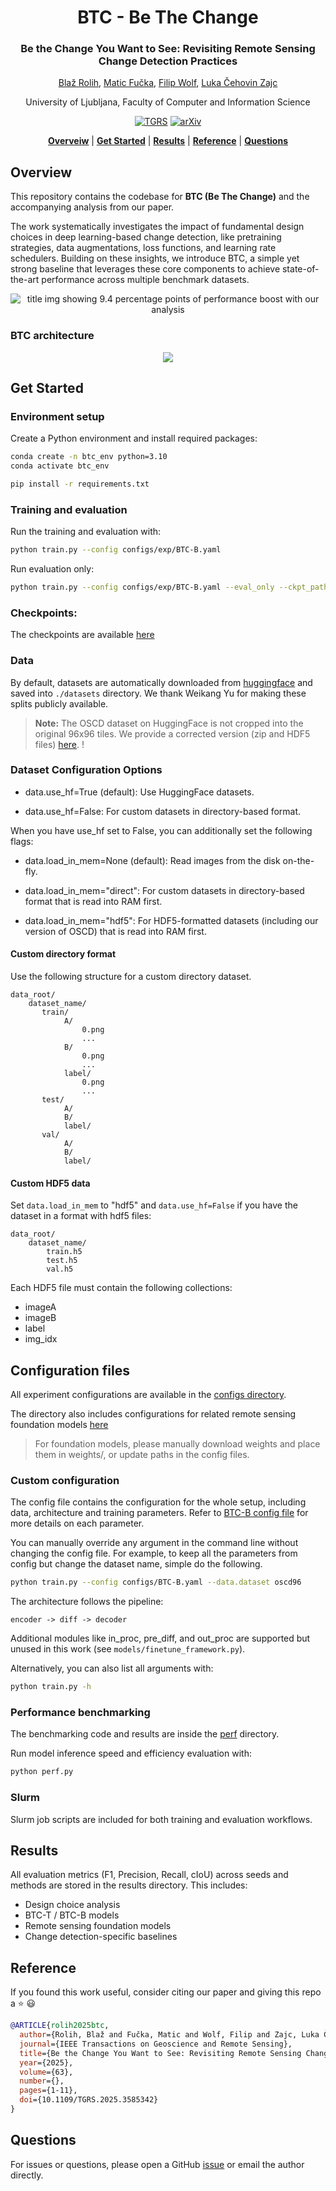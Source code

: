 <div align="center">
<h1 align="center">BTC - Be The Change</h1>
<h3>Be the Change You Want to See: Revisiting Remote Sensing Change Detection Practices</h3>

[Blaž Rolih](https://scholar.google.com/citations?user=Qs-k2PkAAAAJ), [Matic Fučka](https://scholar.google.com/citations?user=2kdcuAkAAAAJ), [Filip Wolf](https://scholar.google.com/citations?user=1i7eNmwAAAAJ), [Luka Čehovin Zajc](https://scholar.google.com/citations?hl=en&user=XKc1wdcAAAAJ)

University of Ljubljana, Faculty of Computer and Information Science

[![TGRS](https://img.shields.io/badge/TGRS-paper-00629B.svg)](https://arxiv.org/abs/2507.03367)
[![arXiv](https://img.shields.io/badge/arXiv-2507.03367-b31b1b.svg)](https://arxiv.org/abs/2507.03367)

[**Overveiw**](#overview) | [**Get Started**](#get-started) | [**Results**](#results) | [**Reference**](#reference) | [**Questions**](#questions)

</div>

## Overview

This repository contains the codebase for **BTC (Be The Change)** and the accompanying analysis from our paper.

The work systematically investigates the impact of fundamental design choices in deep learning-based change 
detection, like pretraining strategies, data augmentations, loss functions, and learning rate schedulers. 
Building on these insights, we introduce BTC, a simple yet strong baseline that leverages these core components
to achieve state-of-the-art performance across multiple benchmark datasets.
<p align="center">
    <img src="picture/title.svg" alt="title img showing 9.4 percentage points of performance boost with our analysis">
</p>

### BTC architecture
<p align="center">
    <img src="picture/arch.svg">
</p>

## Get Started

### Environment setup

Create a Python environment and install required packages:

```bash
conda create -n btc_env python=3.10
conda activate btc_env

pip install -r requirements.txt
```

### Training and evaluation

Run the training and evaluation with:
```bash
python train.py --config configs/exp/BTC-B.yaml
```

Run evaluation only:
```bash
python train.py --config configs/exp/BTC-B.yaml --eval_only --ckpt_path <path to the weights (e.g. weights/clcd.pt)>
```

### Checkpoints:

The checkpoints are available [here](https://drive.google.com/drive/folders/1OND326JAw420C9F2yTaqyGDlTN8OLDON?usp=sharing)

### Data

By default, datasets are automatically downloaded from [huggingface](https://huggingface.co/ericyu)
and saved into `./datasets` directory. We thank Weikang Yu for making these splits publicly available.

> **Note:** The OSCD dataset on HuggingFace is not cropped into the original 96x96 tiles. We provide a corrected version (zip and HDF5 files) [here](https://drive.google.com/drive/folders/1VH_aR8tLtvVXKYwIhFxpBko9d46_Gn5P?usp=sharing). !

### Dataset Configuration Options

- data.use_hf=True (default): Use HuggingFace datasets.

- data.use_hf=False: For custom datasets in directory-based format.

When you have use_hf set to False, you can additionally set the following flags:

- data.load_in_mem=None (default): Read images from the disk on-the-fly.

- data.load_in_mem="direct": For custom datasets in directory-based format that is read into RAM first.

- data.load_in_mem="hdf5": For HDF5-formatted datasets (including our version of OSCD) that is read into RAM first.

#### Custom directory format

Use the following structure for a custom directory dataset.
```
data_root/
    dataset_name/
       train/
            A/
                0.png
                ...
            B/
                0.png
                ...
            label/
                0.png
                ...
       test/
            A/
            B/
            label/
       val/
            A/
            B/
            label/
```

#### Custom HDF5 data

Set `data.load_in_mem` to "hdf5" and `data.use_hf=False` if you have the dataset in a format with hdf5 files:
```
data_root/
    dataset_name/
        train.h5
        test.h5
        val.h5
```
Each HDF5 file must contain the following collections:
- imageA
- imageB
- label
- img_idx

## Configuration files

All experiment configurations are available in the [configs directory](configs/exp). 

The directory also includes configurations for related remote sensing foundation models [here](configs/exp/sota/other) 
> For foundation models, please manually download weights and place them in weights/, or update paths in the config files.

### Custom configuration

The config file contains the configuration for the whole setup, including data, architecture and training parameters.
Refer to [BTC-B config file](configs/exp/BTC-B.yaml) for more details on each parameter.

You can manually override any argument in the command line without changing the config file. 
For example, to keep all the parameters from config but change the dataset name, simple do the following.

```bash
python train.py --config configs/BTC-B.yaml --data.dataset oscd96
```

The architecture follows the pipeline:
```text
encoder -> diff -> decoder
```

Additional modules like in_proc, pre_diff, and out_proc are supported but unused in this work (see `models/finetune_framework.py`).

Alternatively, you can also list all arguments with:

```bash
python train.py -h
```

### Performance benchmarking

The benchmarking code and results are inside the [perf](./perf) directory.

Run model inference speed and efficiency evaluation with:
```bash
python perf.py
```

### Slurm

Slurm job scripts are included for both training and evaluation workflows.

## Results

All evaluation metrics (F1, Precision, Recall, cIoU) across seeds and methods are stored in the results directory. This includes:

- Design choice analysis
- BTC-T / BTC-B models
- Remote sensing foundation models
- Change detection-specific baselines

## Reference

If you found this work useful, consider citing our paper and giving this repo a ⭐ 😃
```bibtex
@ARTICLE{rolih2025btc,
  author={Rolih, Blaž and Fučka, Matic and Wolf, Filip and Zajc, Luka Čehovin},
  journal={IEEE Transactions on Geoscience and Remote Sensing}, 
  title={Be the Change You Want to See: Revisiting Remote Sensing Change Detection Practices}, 
  year={2025},
  volume={63},
  number={},
  pages={1-11},
  doi={10.1109/TGRS.2025.3585342}
}
```

## Questions

For issues or questions, please open a GitHub [issue](https://github.com/blaz-r/BTC-change-detection/issues) or email the author directly.
